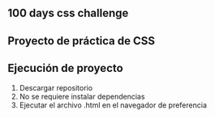 ## 100 days css challenge

## Proyecto de práctica de CSS

## Ejecución de proyecto

1. Descargar repositorio
2. No se requiere instalar dependencias
3. Ejecutar el archivo .html en el navegador de preferencia
